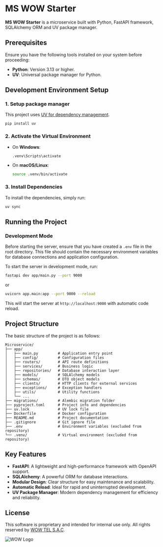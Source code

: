 # MS WOW Starter

**MS WOW Starter** is a microservice built with Python, FastAPI framework, SQLAlchemy ORM and UV package manager.


## Prerequisites

Ensure you have the following tools installed on your system before proceeding:

- **Python**: Version 3.13 or higher.
- **UV**: Universal package manager for Python.


## Development Environment Setup

### 1. Setup package manager

This project uses [UV for dependency management](https://docs.astral.sh/uv/getting-started/installation/).
```bash
pip install uv
```

### 2. Activate the Virtual Environment

- On **Windows**:
  ```bash
  .venv\Scripts\activate
  ```
- On **macOS/Linux**:
  ```bash
  source .venv/bin/activate
  ```

### 3. Install Dependencies

To install the dependencies, simply run:

```bash
uv sync
```



## Running the Project

### Development Mode

Before starting the server, ensure that you have created a `.env` file in the root directory. This file should contain
the necessary environment variables for database connections and application configuration.

To start the server in development mode, run:

```bash
fastapi dev app/main.py --port 9000
```
or
```bash
uvicorn app.main:app --port 9000 --reload
```

This will start the server at `http://localhost:9000` with automatic code reload.


## Project Structure

The basic structure of the project is as follows:

```
Microservice/
├── app/
│   ├── main.py         # Application entry point
│   ├── config/         # Configuration files
│   ├── routers/        # API route definitions
│   ├── services/       # Business logic
│   ├── repositories/   # Database interaction layer
│   ├── models/         # SQLAlchemy models
│   ├── schemas/        # DTO object models
│   ├── clients/        # HTTP clients for external services
│   ├── exceptions/     # Exception handlers
│   ├── utils/          # Utility functions
│   └── ...
├── migrations/         # Alembic migration folder
├── pyproject.toml      # Project info and dependencies
├── uv.lock             # UV lock file
├── Dockerfile          # Docker configuration
├── README.md           # Project documentation
├── .gitignore          # Git ignore file
├── .env                # Environment variables (excluded from repository)
└── .venv/              # Virtual environment (excluded from repository)
```


## Key Features

- **FastAPI**: A lightweight and high-performance framework with OpenAPI support.
- **SQLAlchemy**: A powerful ORM for database interactions.
- **Modular Design**: Clear structure for easy maintenance and scalability.
- **Automatic Reload**: Ideal for rapid and uninterrupted development.
- **UV Package Manager**: Modern dependency management for efficiency and reliability.


## License

This software is proprietary and intended for internal use only. All rights reserved
by [WOW TEL S.A.C](https://wowperu.pe/).

![WOW Logo](https://wowperu.pe/_astro/internet-hogar-wow-peru.lf6fogPl.svg)


